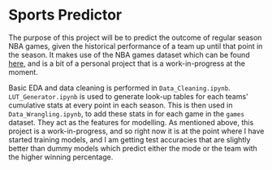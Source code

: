 # Sports Predictor

The purpose of this project will be to predict the outcome of regular season NBA games, given the historical performance of a team up until that point in the season.  It makes use of the NBA games dataset which can be found [here](https://www.kaggle.com/nathanlauga/nba-games), and is a bit of a personal project that is a work-in-progress at the moment.  

Basic EDA and data cleaning is performed in `Data_Cleaning.ipynb`.  `LUT_Generator.ipynb` is used to generate look-up tables for each teams' cumulative stats at every point in each season.  This is then used in `Data_Wrangling.ipynb`, to add these stats in for each game in the `games` dataset.  They act as the features for modelling.  As mentioned above, this project is a work-in-progress, and so right now it is at the point where I have started training models, and I am getting test accuracies that are slightly better than dummy models which predict either the mode or the team with the higher winning percentage.
